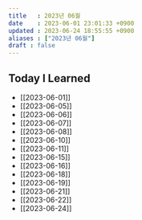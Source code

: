 ```yaml
---
title   : 2023년 06월
date    : 2023-06-01 23:01:33 +0900
updated : 2023-06-24 18:55:55 +0900
aliases : ["2023년 06월"]
draft : false
---
```


## Today I Learned

- [[2023-06-01]]
- [[2023-06-05]]
- [[2023-06-06]]
- [[2023-06-07]]
- [[2023-06-08]]
- [[2023-06-10]]
- [[2023-06-11]]
- [[2023-06-15]]
- [[2023-06-16]]
- [[2023-06-18]]
- [[2023-06-19]]
- [[2023-06-21]]
- [[2023-06-22]]
- [[2023-06-24]]
